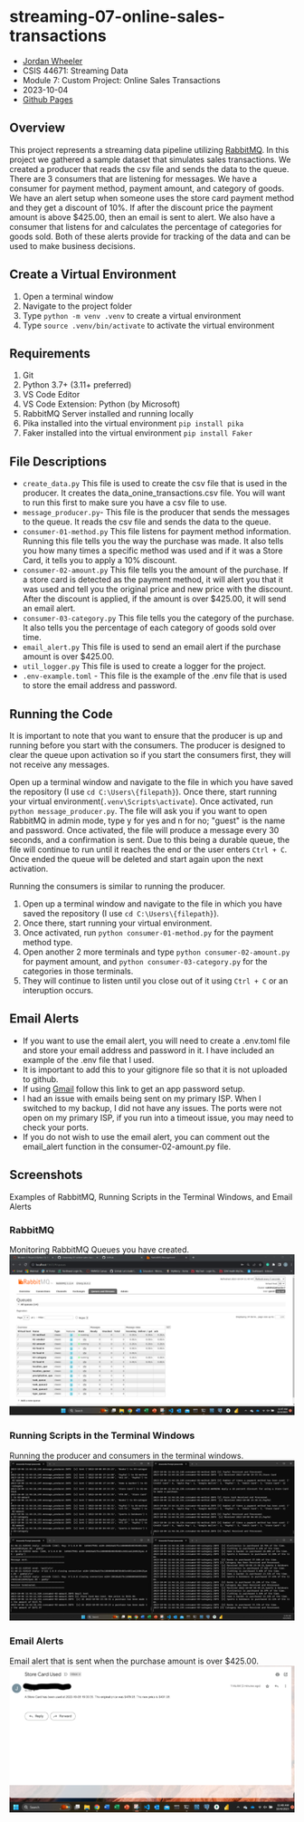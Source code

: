 # streaming-07-online-sales-transactions
- [Jordan Wheeler](https://github.com/jordanwheeler7)
- CSIS 44671: Streaming Data
- Module 7: Custom Project: Online Sales Transactions
- 2023-10-04
- [Github Pages](https://jordanwheeler7.github.io/streaming-07-online-sales-transactions/)

## Overview
This project represents a streaming data pipeline utilizing [RabbitMQ](https://www.rabbitmq.com/). In this project we gathered a sample dataset that simulates sales transactions. We created a producer that reads the csv file and sends the data to the queue. There are 3 consumers that are listening for messages. We have a consumer for payment method, payment amount, and category of goods. We have an alert setup when someone uses the store card payment method and they get a discount of 10%. If after the discount price the payment amount is above $425.00, then an email is sent to alert. We also have a consumer that listens for and calculates the percentage of categories for goods sold. Both of these alerts provide for tracking of the data and can be used to make business decisions.

## Create a Virtual Environment
1. Open a terminal window
2. Navigate to the project folder
3. Type `python -m venv .venv` to create a virtual environment
4. Type `source .venv/bin/activate` to activate the virtual environment

## Requirements
1. Git
2. Python 3.7+ (3.11+ preferred)
3. VS Code Editor
4. VS Code Extension: Python (by Microsoft)
5. RabbitMQ Server installed and running locally
6. Pika installed into the virtual environment `pip install pika`
7. Faker installed into the virtual environment `pip install Faker`

## File Descriptions
- `create_data.py` This file is used to create the csv file that is used in the producer. It creates the data_onine_transactions.csv file. You will want to run this first to make sure you have a csv file to use.
- `message_producer.py`- This file is the producer that sends the messages to the queue. It reads the csv file and sends the data to the queue.
- `consumer-01-method.py` This file listens for payment method information. Running this file tells you the way the purchase was made. It also tells you how many times a specific method was used and if it was a Store Card, it tells you to apply a 10% discount.
- `consumer-02-amount.py` This file tells you the amount of the purchase. If a store card is detected as the payment method, it will alert you that it was used and tell you the original price and new price with the discount. After the discount is applied, if the amount is over $425.00, it will send an email alert.
- `consumer-03-category.py` This file tells you the category of the purchase. It also tells you the percentage of each category of goods sold over time.
- `email_alert.py` This file is used to send an email alert if the purchase amount is over $425.00.
- `util_logger.py` This file is used to create a logger for the project.
- `.env-example.toml` - This file is the example of the .env file that is used to store the email address and password.

## Running the Code

It is important to note that you want to ensure that the producer is up and running before you start with the consumers. The producer is designed to clear the queue upon activation so if you start the consumers first, they will not receive any messages.

Open up a terminal window and navigate to the file in which you have saved the repository (I use `cd C:\Users\{filepath}`). Once there, start running your virtual environment(`.venv\Scripts\activate`). Once activated, run `python message_producer.py`. The file will ask you if you want to open RabbitMQ in admin mode, type y for yes and n for no; "guest" is the name and password. Once activated, the file will produce a message every 30 seconds, and a confirmation is sent. Due to this being a durable queue, the file will continue to run until it reaches the end or the user enters `Ctrl + C`. Once ended the queue will be deleted and start again upon the next activation.

Running the consumers is similar to running the producer. 
1. Open up a terminal window and navigate to the file in which you have saved the repository (I use `cd C:\Users\{filepath}`).
2. Once there, start running your virtual environment.
3. Once activated, run `python consumer-01-method.py` for the payment method type.
4. Open another 2 more terminals and type `python consumer-02-amount.py` for payment amount, and `python consumer-03-category.py` for the categories in those terminals.
5. They will continue to listen until you close out of it using `Ctrl + C` or an interuption occurs.

## Email Alerts
- If you want to use the email alert, you will need to create a .env.toml file and store your email address and password in it. I have included an example of the .env file that I used.
- It is important to add this to your gitignore file so that it is not uploaded to github.
- If using [Gmail](https://support.google.com/accounts/answer/185833?hl=en) follow this link to get an app password setup.
- I had an issue with emails being sent on my primary ISP. When I switched to my backup, I did not have any issues. The ports were not open on my primary ISP, if you run into a timeout issue, you may need to check your ports.
- If you do not wish to use the email alert, you can comment out the email_alert function in the consumer-02-amount.py file.

## Screenshots
Examples of RabbitMQ, Running Scripts in the Terminal Windows, and Email Alerts

### RabbitMQ
Monitoring RabbitMQ Queues you have created.
![RabbitMQ](Images/RabbitMQ_Working.png)

### Running Scripts in the Terminal Windows
Running the producer and consumers in the terminal windows.
![Running Scripts](Images/terminals_working.png)

### Email Alerts
Email alert that is sent when the purchase amount is over $425.00.
![Email Alert](Images/email_alert.png)






